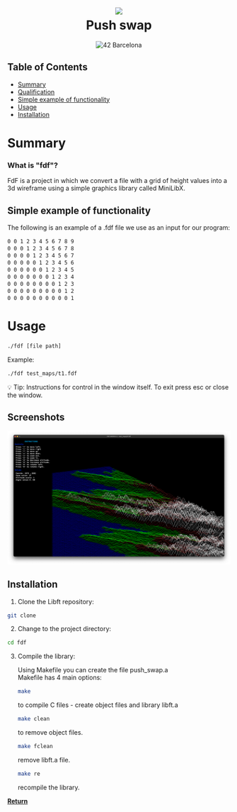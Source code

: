 <div align="center">
<h1 align="center">
    <img src="./img.png" width= "200px">
    <br>Push swap</br>
</h1>
<p align="center">
    <img src="https://img.shields.io/badge/Barcelona-100000?style=flat-square&logo=42&logoColor=white&labelColor=000000&color=000000" alt="42 Barcelona"/>
</p>
</div>

## Table of Contents
- [Summary](#-summary)
- [Qualification](#-qualification)
- [Simple example of functionality](#-simpleexampleoffunctionality)
- [Usage](#-usage)
- [Installation](#-installation)


# Summary

### What is "fdf"?
FdF is a project in which we convert a file with a grid of height values into a 3d wireframe using a simple graphics library called MiniLibX.

## Simple example of functionality
The following is an example of a .fdf file we use as an input for our program:

```
0 0 1 2 3 4 5 6 7 8 9
0 0 0 1 2 3 4 5 6 7 8
0 0 0 0 1 2 3 4 5 6 7
0 0 0 0 0 1 2 3 4 5 6
0 0 0 0 0 0 1 2 3 4 5
0 0 0 0 0 0 0 1 2 3 4
0 0 0 0 0 0 0 0 1 2 3
0 0 0 0 0 0 0 0 0 1 2
0 0 0 0 0 0 0 0 0 0 1
```

# Usage

```sh
./fdf [file path]
```

Example: 

```sh
./fdf test_maps/t1.fdf
```
💡 Tip: Instructions for control in the window itself. To exit press esc or close the window.

## Screenshots

![App Screenshot](./screenshot.png)

## Installation

1. Clone the Libft repository:
```sh
git clone
```

2. Change to the project directory:
```sh
cd fdf
```

3. Compile the library:

    Using Makefile you can create the file push_swap.a<br/>
    Makefile has 4 main options:<br/>
    ```sh
    make
    ```
    to compile C files - create object files and library libft.a
    ```sh
    make clean
    ```
    to remove object files.
    ```sh
    make fclean
    ```
    remove libft.a file.
    ```sh
    make re
    ```
    recompile the library.



[**Return**](#Top)
